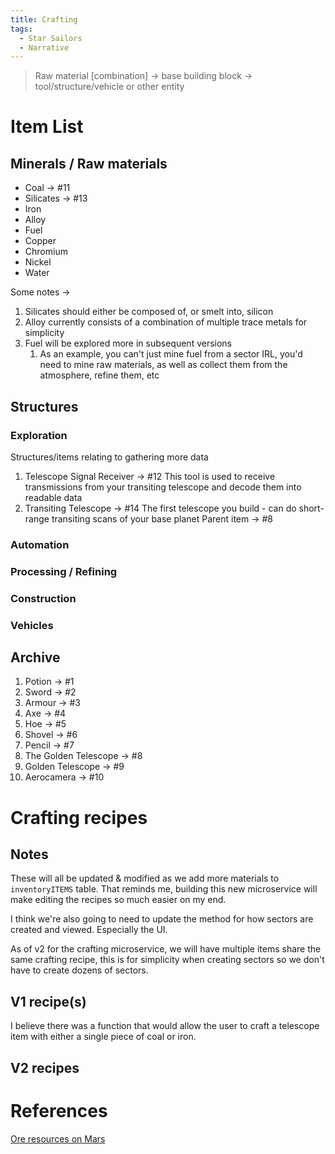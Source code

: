 ```yaml
---
title: Crafting
tags:
  - Star Sailors
  - Narrative
---
```

> Raw material [combination] → base building block → tool/structure/vehicle or other entity

# Item List
## Minerals / Raw materials
* Coal -> #11
* Silicates -> #13
* Iron
* Alloy
* Fuel
* Copper
* Chromium
* Nickel
* Water

Some notes ->
1. Silicates should either be composed of, or smelt into, silicon
2. Alloy currently consists of a combination of multiple trace metals for simplicity
3. Fuel will be explored more in subsequent versions
	1. As an example, you can't just mine fuel from a sector IRL, you'd need to mine raw materials, as well as collect them from the atmosphere, refine them, etc

## Structures
### Exploration
Structures/items relating to gathering more data
1. Telescope Signal Receiver -> #12
		This tool is used to receive transmissions from your transiting telescope and decode them into readable data
2. Transiting Telescope -> #14
		The first telescope you build - can do short-range transiting scans of your base planet
		Parent item -> #8
### Automation

### Processing / Refining

### Construction

### Vehicles

## Archive
1. Potion -> #1
2. Sword -> #2
3. Armour -> #3
4. Axe -> #4
5. Hoe -> #5
6. Shovel -> #6
7. Pencil -> #7
8. The Golden Telescope -> #8
9. Golden Telescope -> #9
10. Aerocamera -> #10

# Crafting recipes
## Notes
These will all be updated & modified as we add more materials to `inventoryITEMS` table. That reminds me, building this new microservice will make editing the recipes so much easier on my end.

I think we're also going to need to update the method for how sectors are created and viewed. Especially the UI.

As of v2 for the crafting microservice, we will have multiple items share the same crafting recipe, this is for simplicity when creating sectors so we don't have to create dozens of sectors.
## V1 recipe(s)
I believe there was a function that would allow the user to craft a telescope item with either a single piece of coal or iron.

## V2 recipes


# References
[Ore resources on Mars](https://en.wikipedia.org/wiki/Ore_resources_on_Mars)